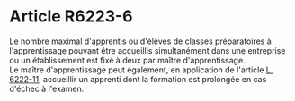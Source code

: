 # Article R6223-6

  
Le nombre maximal d'apprentis ou d'élèves de classes préparatoires à l'apprentissage pouvant être accueillis simultanément dans une entreprise ou un établissement est fixé à deux par maître d'apprentissage.   
Le maître d'apprentissage peut également, en application de l'article [L. 6222-11][1], accueillir un apprenti dont la formation est prolongée en cas d'échec à l'examen.

 [1]: /affichCodeArticle.do?cidTexte=LEGITEXT000006072050&idArticle=LEGIARTI000006904007&dateTexte=&categorieLien=cid